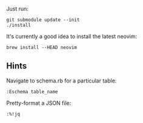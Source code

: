 Just run:

```
git submodule update --init
./install
```

It's currently a good idea to install the latest neovim:

```
brew install --HEAD neovim
```


## Hints

Navigate to schema.rb for a particular table:

```
:Eschema table_name
```

Pretty-format a JSON file:

```
:%!jq
```
